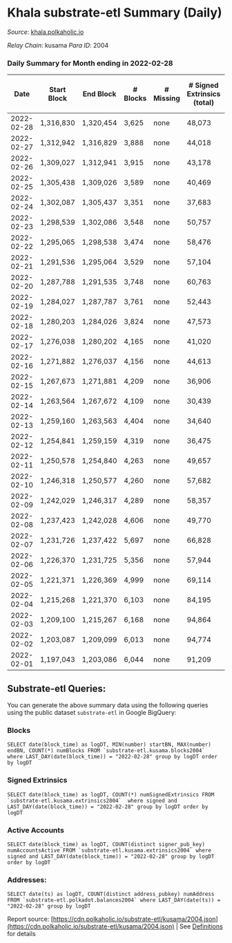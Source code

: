 # Khala substrate-etl Summary (Daily)

_Source_: [khala.polkaholic.io](https://khala.polkaholic.io)

*Relay Chain*: kusama
*Para ID*: 2004



### Daily Summary for Month ending in 2022-02-28


| Date | Start Block | End Block | # Blocks | # Missing | # Signed Extrinsics (total) | # Active Accounts | # Addresses with Balances | # Events | # Transfers | # XCM Transfers In | # XCM Transfers Out |
| ---- | ----------- | --------- | -------- | --------- | --------------------------- | ----------------- | ------------------------- | -------- | ----------- | ------------------ | ------------------- |
| 2022-02-28 | 1,316,830 | 1,320,454 | 3,625 | none  | 48,073 | 887 | 13,698 | 507,995 | 256 ($15,263.92) |   |   |
| 2022-02-27 | 1,312,942 | 1,316,829 | 3,888 | none  | 44,018 | 825 | 13,696 | 470,029 | 341 ($1,358,093.84) |   |   |
| 2022-02-26 | 1,309,027 | 1,312,941 | 3,915 | none  | 43,178 | 832 | 13,694 | 456,054 | 243 ($112,372.30) |   |   |
| 2022-02-25 | 1,305,438 | 1,309,026 | 3,589 | none  | 40,469 | 871 | 13,691 | 429,961 | 282 ($121,849.00) |   |   |
| 2022-02-24 | 1,302,087 | 1,305,437 | 3,351 | none  | 37,683 | 852 | 13,711 | 397,714 | 276 ($1,491,000.63) |   |   |
| 2022-02-23 | 1,298,539 | 1,302,086 | 3,548 | none  | 50,757 | 851 | 13,715 | 553,802 | 269 ($266,286.25) |   |   |
| 2022-02-22 | 1,295,065 | 1,298,538 | 3,474 | none  | 58,476 | 904 | 13,713 | 639,626 | 326 ($632,369.06) |   |   |
| 2022-02-21 | 1,291,536 | 1,295,064 | 3,529 | none  | 57,104 | 878 | 13,709 | 613,128 | 410 ($504,965.99) |   |   |
| 2022-02-20 | 1,287,788 | 1,291,535 | 3,748 | none  | 60,763 | 810 | 13,705 | 650,020 | 386 ($132,669.03) |   |   |
| 2022-02-19 | 1,284,027 | 1,287,787 | 3,761 | none  | 52,443 | 769 | 13,695 | 552,840 | 340 ($88,692.62) |   |   |
| 2022-02-18 | 1,280,203 | 1,284,026 | 3,824 | none  | 47,573 | 683 | 13,690 | 496,932 | 330 ($435,138.66) |   |   |
| 2022-02-17 | 1,276,038 | 1,280,202 | 4,165 | none  | 41,020 | 686 | 13,686 | 427,558 | 300 ($121,031.46) |   |   |
| 2022-02-16 | 1,271,882 | 1,276,037 | 4,156 | none  | 44,613 | 694 | 13,681 | 466,075 | 289 ($130,003.78) |   |   |
| 2022-02-15 | 1,267,673 | 1,271,881 | 4,209 | none  | 36,906 | 843 | 13,679 | 389,543 | 318 ($413,422.60) |   |   |
| 2022-02-14 | 1,263,564 | 1,267,672 | 4,109 | none  | 30,439 | 855 | 13,679 | 302,309 | 313 ($175,243.75) |   |   |
| 2022-02-13 | 1,259,160 | 1,263,563 | 4,404 | none  | 34,640 | 729 | 13,668 | 345,480 | 328 ($149,656.24) |   |   |
| 2022-02-12 | 1,254,841 | 1,259,159 | 4,319 | none  | 36,475 | 778 | 13,662 | 385,284 | 265 ($797,092.39) |   |   |
| 2022-02-11 | 1,250,578 | 1,254,840 | 4,263 | none  | 49,657 | 824 | 13,661 | 519,903 | 285 ($519,693.39) |   |   |
| 2022-02-10 | 1,246,318 | 1,250,577 | 4,260 | none  | 57,682 | 856 | 13,659 | 603,361 | 327 ($130,591.00) |   |   |
| 2022-02-09 | 1,242,029 | 1,246,317 | 4,289 | none  | 58,357 | 763 | 13,652 | 607,555 | 288 ($1,102,698.34) |   |   |
| 2022-02-08 | 1,237,423 | 1,242,028 | 4,606 | none  | 49,770 | 824 | 13,647 | 519,209 | 322 ($231,335.28) |   |   |
| 2022-02-07 | 1,231,726 | 1,237,422 | 5,697 | none  | 66,828 | 802 | 13,680 | 694,083 | 414 ($560,586.73) |   |   |
| 2022-02-06 | 1,226,370 | 1,231,725 | 5,356 | none  | 57,944 | 914 | 13,675 | 624,056 | 359 ($313,729.97) |   |   |
| 2022-02-05 | 1,221,371 | 1,226,369 | 4,999 | none  | 69,114 | 1,008 | 13,672 | 728,477 | 290 ($35,116.27) |   |   |
| 2022-02-04 | 1,215,268 | 1,221,370 | 6,103 | none  | 84,195 | 1,012 | 13,670 | 889,337 | 287 ($13,412.75) |   |   |
| 2022-02-03 | 1,209,100 | 1,215,267 | 6,168 | none  | 94,864 | 1,053 | 13,667 | 1,012,288 | 261 ($1,395.27) |   |   |
| 2022-02-02 | 1,203,087 | 1,209,099 | 6,013 | none  | 94,774 | 1,040 | 13,670 | 1,010,566 | 330 ($12,643.76) |   |   |
| 2022-02-01 | 1,197,043 | 1,203,086 | 6,044 | none  | 91,209 | 1,039 | 13,670 | 972,434 | 243 ($30,608.03) |   |   |

## Substrate-etl Queries:
You can generate the above summary data using the following queries using the public dataset `substrate-etl` in Google BigQuery:


### Blocks
```
SELECT date(block_time) as logDT, MIN(number) startBN, MAX(number) endBN, COUNT(*) numBlocks FROM `substrate-etl.kusama.blocks2004`  where LAST_DAY(date(block_time)) = "2022-02-28" group by logDT order by logDT
```


### Signed Extrinsics
```
SELECT date(block_time) as logDT, COUNT(*) numSignedExtrinsics FROM `substrate-etl.kusama.extrinsics2004`  where signed and LAST_DAY(date(block_time)) = "2022-02-28" group by logDT order by logDT
```


### Active Accounts
```
SELECT date(block_time) as logDT, COUNT(distinct signer_pub_key) numAccountsActive FROM `substrate-etl.kusama.extrinsics2004` where signed and LAST_DAY(date(block_time)) = "2022-02-28" group by logDT order by logDT
```


### Addresses:
```
SELECT date(ts) as logDT, COUNT(distinct address_pubkey) numAddress FROM `substrate-etl.polkadot.balances2004` where LAST_DAY(date(ts)) = "2022-02-28" group by logDT
```



Report source: [https://cdn.polkaholic.io/substrate-etl/kusama/2004.json](https://cdn.polkaholic.io/substrate-etl/kusama/2004.json) | See [Definitions](/DEFINITIONS.md) for details
